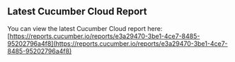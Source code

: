 ## Latest Cucumber Cloud Report
You can view the latest Cucumber Cloud report here:
[https://reports.cucumber.io/reports/e3a29470-3be1-4ce7-8485-95202796a4f8](https://reports.cucumber.io/reports/e3a29470-3be1-4ce7-8485-95202796a4f8)

